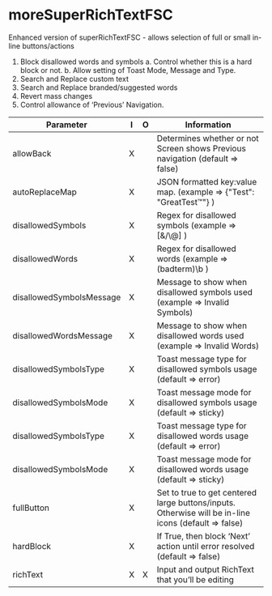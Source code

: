 # moreSuperRichTextFSC
Enhanced version of superRichTextFSC - allows selection of full or small in-line buttons/actions

1)	Block disallowed words and symbols
    a.	Control whether this is a hard block or not.
    b.	Allow setting of Toast Mode, Message and Type.
2)	Search and Replace custom text
3)	Search and Replace branded/suggested words
4)	Revert mass changes
5)	Control allowance of ‘Previous’ Navigation.


|Parameter	               |I	   |O	   |Information 
|--------------------------|-----|-------|-------------------------------------------------------------------------------|
|allowBack	               |X	   |       |Determines whether or not Screen shows Previous navigation (default => false)  |
|autoReplaceMap	           |X	   |       |JSON formatted key:value map.  (example => {"Test": "GreatTest™"} )            |
|disallowedSymbols	       |X	   |       |Regex for disallowed symbols  (example => [&\/\\@] )                           |
|disallowedWords	         |X     |	   |Regex for disallowed words  (example => (badterm)\b )                          |
|disallowedSymbolsMessage  |X	   |       |Message to show when disallowed symbols used (example => Invalid Symbols)      |
|disallowedWordsMessage	   |X	   |	   |Message to show when disallowed words used (example => Invalid Words)          |
|disallowedSymbolsType	   |X	   |       |Toast message type for disallowed symbols usage (default => error)             |
|disallowedSymbolsMode	   |X	   |       |Toast message mode for disallowed symbols usage (default => sticky)            |
|disallowedSymbolsType	   |X	   |       |Toast message type for disallowed words usage (default => error)               |
|disallowedSymbolsMode	   |X	   |       |Toast message mode for disallowed words usage (default => sticky)              |
|fullButton	   |X	   |       |Set to true to get centered large buttons/inputs.  Otherwise will be in-line icons (default => false)              |
|hardBlock	               |X	   |	   |If True, then block ‘Next’ action until error resolved (default => false)      |
|richText	               |X	   |X	   |Input and output RichText that you’ll be editing                               |
